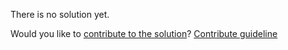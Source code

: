 
There is no solution yet.

Would you like to [contribute to the solution](https://github.com/BFEdev/BFE.dev-solutions/blob/main/question/what-s-the-most-challenging-thing-you-ve-done_en.md)? [Contribute guideline](https://github.com/BFEdev/BFE.dev-solutions#how-to-contribute)
